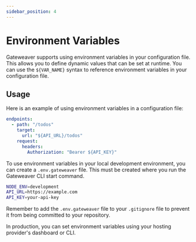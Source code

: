 ```yaml
---
sidebar_position: 4
---
```


# Environment Variables

Gateweaver supports using environment variables in your configuration file. This allows you to define dynamic values that can be set at runtime. You can use the `${VAR_NAME}` syntax to reference environment variables in your configuration file.

## Usage

Here is an example of using environment variables in a configuration file:

```yaml title="gateweaver.yml"
endpoints:
  - path: "/todos"
    target:
      url: "${API_URL}/todos"
    request:
      headers:
        Authorization: "Bearer ${API_KEY}"
```

To use environment variables in your local development environment, you can create a `.env.gateweaver` file. This must be created where you run the Gateweaver CLI start command.

```bash title=".env.gateweaver"
NODE_ENV=development
API_URL=https://example.com
API_KEY=your-api-key
```

Remember to add the `.env.gateweaver` file to your `.gitignore` file to prevent it from being committed to your repository.

In production, you can set environment variables using your hosting provider's dashboard or CLI.
